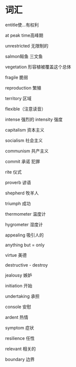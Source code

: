 # 词汇

entitle使...有权利

at peak time高峰期

unrestricted 无限制的

salmon鲑鱼 三文鱼

vegetation 形容植被覆盖这个总体

fragile 脆弱

reproduction 繁殖

territory 区域

flexible（注意读音）

intense 强烈的 intensity 强度

capitalism 资本主义

socialism 社会主义

communism 共产主义

commit 承诺 犯罪

rite 仪式

proverb 谚语

shepherd 牧羊人

triumph 成功

thermometer 温度计

hygrometer 湿度计

appealing 吸引人的

anything but = only

virtue 美德

destructive - destroy

jealousy 嫉妒

initiation 开始

undertaking 承担

console 安慰

ardent 热情

symptom 症状

resilience 任性

relevant 相关的

boundary 边界

